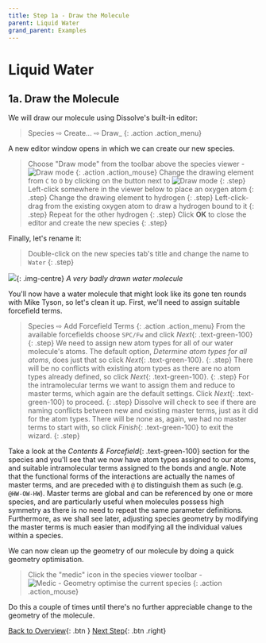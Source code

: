 ```yaml
---
title: Step 1a - Draw the Molecule
parent: Liquid Water
grand_parent: Examples
---
```

# Liquid Water

## 1a. Draw the Molecule

We will draw our molecule using Dissolve's built-in editor:

> Species &#8680; Create... &#8680; Draw_
{: .action .action_menu}

A new editor window opens in which we can create our new species.

> Choose "Draw mode" from the toolbar above the species viewer - ![Draw mode](../icons/viewer_edit.png)
{: .action .action_mouse}
> Change the drawing element from `C` to `O` by clicking on the button next to ![Draw mode](../icons/viewer_edit.png)
{: .step}
> Left-click somewhere in the viewer below to place an oxygen atom
{: .step}
> Change the drawing element to hydrogen
{: .step}
> Left-click-drag from the existing oxygen atom to draw a hydrogen bound to it
{: .step}
> Repeat for the other hydrogen
{: .step}
> Click **OK** to close the editor and create the new species
{: .step}

Finally, let's rename it:

> Double-click on the new species tab's title and change the name to `Water`
{: .step}

![](badwater.png){: .img-centre}
*A very badly drawn water molecule*

You'll now have a water molecule that might look like its gone ten rounds with Mike Tyson, so let's clean it up. First, we'll need to assign suitable forcefield terms.

> Species &#8680; Add Forcefield Terms
{: .action .action_menu}
> From the available forcefields choose `SPC/Fw` and click _Next_{: .text-green-100}
{: .step}
> We need to assign new atom types for all of our water molecule's atoms. The default option, _Determine atom types for all atoms_, does just that so click _Next_{: .text-green-100}.
{: .step}
> There will be no conflicts with existing atom types as there are no atom types already defined, so click _Next_{: .text-green-100}.
{: .step}
>For the intramolecular terms we want to assign them and reduce to master terms, which again are the default settings. Click _Next_{: .text-green-100} to proceed.
{: .step}
> Dissolve will check to see if there are naming conflicts between new and existing master terms, just as it did for the atom types. There will be none as, again, we had no master terms to start with, so click _Finish_{: .text-green-100} to exit the wizard.
{: .step}

Take a look at the _Contents & Forcefield_{: .text-green-100} section for the species and you'll see that we now have atom types assigned to our atoms, and suitable intramolecular terms assigned to the bonds and angle. Note that the functional forms of the interactions are actually the names of master terms, and are preceded with `@` to distinguish them as such (e.g. `@HW-OW-HW`). Master terms are global and can be referenced by one or more species, and are particularly useful when molecules possess high symmetry as there is no need to repeat the same parameter definitions. Furthermore, as we shall see later, adjusting species geometry by modifying the master terms is much easier than modifying all the individual values within a species.

We can now clean up the geometry of our molecule by doing a quick geometry optimisation.

> Click the "medic" icon in the species viewer toolbar - ![Medic - Geometry optimise the current species](../icons/viewer_medic.png)
{: .action .action_mouse}

Do this a couple of times until there's no further appreciable change to the geometry of the molecule.

[Back to Overview](index.md){: .btn }   [Next Step](step1b.md){: .btn .right}

